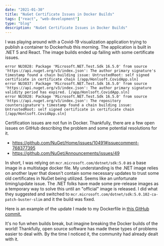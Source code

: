 ```yaml
---
date: "2021-01-30"
title: "NuGet Certificate Issues in Docker Builds"
tags: ["react", "web-development"]
type: "blog"
description: "NuGet Certificate Issues in Docker Builds"
---
```


I was playing around with a Covid-19 visualization application trying to publish a container to Dockerhub this morning.
The application is built in .NET 5 and React.
The image builds ended up failing with some certificate issues.

```
error NU3028: Package 'Microsoft.NET.Test.Sdk 16.5.0' from source 'https://api.nuget.org/v3/index.json': The author primary signature's timestamp found a chain building issue: UntrustedRoot: self signed certificate in certificate chain [/app/Honlsoft.CovidApp.sln]
error NU3037: Package 'Microsoft.NET.Test.Sdk 16.5.0' from source 'https://api.nuget.org/v3/index.json': The author primary signature validity period has expired. [/app/Honlsoft.CovidApp.sln]
error NU3028: Package 'Microsoft.NET.Test.Sdk 16.5.0' from source 'https://api.nuget.org/v3/index.json': The repository countersignature's timestamp found a chain building issue: UntrustedRoot: self signed certificate in certificate chain [/app/Honlsoft.CovidApp.sln]
```

Certification issues are not fun in Docker.
Thankfully, there are a few open issues on GitHub describing the problem and some potential resolutions for it.

* https://github.com/NuGet/Home/issues/10491#issuecomment-768377395
* https://github.com/NuGet/Announcements/issues/49

In short, I was relying on `mcr.microsoft.com/dotnet/sdk:5.0` as a base image in a multistage docker file.
My understanding is the .NET image relies on another layer that doesn't contain some necessary updates to trust some old certificates in NuGet being utilized.
Seems like an unfortunate timing/update issue.
The .NET folks have made some pre-release images as a temporary way to solve this until an "official" image is released.
I did what they suggested and switched to `mcr.microsoft.com/dotnet/sdk:5.0.102-ca-patch-buster-slim` and it the build was fixed.

Here is an example of the update I made to my Dockerfile in [this GitHub commit.](https://github.com/jerhon/covid-19-stats-v3/commit/1e01e1910eefbb5df241f43e156f3eb9ed591e15)

It's no fun when builds break, but imagine breaking the Docker builds of the world!
Thankfully, open source software has made these types of problems easier to deal with.
By the time I noticed it, the community had already dealt with it.

